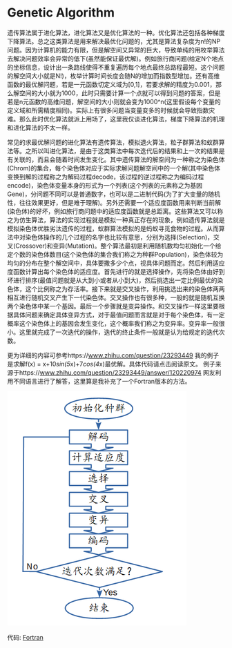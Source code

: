 # Genetic Algorithm

遗传算法属于进化算法，进化算法又是优化算法的一种。优化算法还包括各种梯度下降算法。总之这类算法是用来解决最优化问题的，尤其是算法复杂度为n!的NP问题。因为计算机的能力有限，但是解空间又异常的巨大，导致单纯的用枚举算法去解决问题效率会异常的低下(虽然能保证最优解)。例如旅行商问题(给定N个地点的坐标信息，设计出一条路线使得不重复遍历每个地点最终总路程最短。这个问题的解空间大小就是N!)，枚举计算时间长度会随N的增加而指数型增加。还有高维函数的最优解问题，若是一元函数切定义域为[0,1]，若要求解的精度为0.001，那么解空间的大小就为1000，此时只需要计算一个点就可以得到问题的答案，但是若是n元函数的高维问题，解空间的大小则就会变为1000^n(这里假设每个变量的定义域和所需精度相同)。实际上有很多问题当变量变多的时候就会导致指数灾难。那么此时优化算法就派上用场了，这里我仅谈进化算法，梯度下降算法的机理和进化算法的不太一样。

常见的求最优解问题的进化算法有遗传算法，模拟退火算法，粒子群算法和蚁群算法等。之所以叫进化算法，是由于这类算法中每次迭代后的结果和上一次的结果是有关联的，而且会随着时间发生变化。其中遗传算法的解空间为一种称之为染色体(Chrom)的集合，每个染色体对应于实际求解问题解空间中的一个解(其中染色体变换到解的过程称之为解码过程decode，该过程的逆过程称之为编码过程encode)，染色体变量本身的形式为一个列表(这个列表的元素称之为基因Gene)，分问题不同可以是普通数字，也可以是二进制代码(为了扩大变量的随机性，往往效果更好，但是难于理解)。另外还需要一个适应度函数用来判断当前解(染色体)的好坏，例如旅行商问题中的适应度函数就是总距离。这些算法又可以称之为仿生算法，算法的实现过程就是模拟一种真正存在的现象，例如遗传算法就是模拟染色体优胜劣汰遗传的过程，蚁群算法模拟的是蚂蚁寻觅食物的过程。从而算法中对染色体操作的几个过程的名字也比较有意思，分别为选择(Selection)，交叉(Crossover)和变异(Mutation)。整个算法最初是利用随机数均匀初始化一个给定个数的染色体数目(这个染色体的集合我们称之为种群Population)，染色体较为均匀的分布在整个解空间中，具体要撒多少个点，视具体问题而定。然后利用适应度函数计算出每个染色体的适应度。首先进行的就是选择操作，先将染色体由好到坏进行排序(最值问题就是从大到小或者从小到大)，然后挑选出一定比例最优的染色体，这个比例称之为存活率。接下来就是交叉操作，利用挑选出来的染色体两两相互进行随机交叉产生下一代染色体。交叉操作也有很多种，一般的就是随机互换两个染色体中某一个基因。最后一个步骤就是变异操作。和交叉操作一样这里要根据具体问题来确定具体变异方式，对于最值问题而言就是对于每个染色体，有一定概率这个染色体上的基因会发生变化，这个概率我们称之为变异率。变异率一般很小。这里就完成了一次迭代的操作，迭代的终止条件一般就是认为给规定的迭代次数。



更为详细的内容可参考https://www.zhihu.com/question/23293449
我的例子是求解f(x) = x+10*sin(5*x)+7*cos(4*x)最优解。具体代码请点击阅读原文。
例子来源于https://www.zhihu.com/question/23293449/answer/120220974
网友利用不同语言进行了解答，这里算是我补充了一个Fortran版本的方法。

![png](./遗传算法.png)

代码:
[Fortran](./main.f95)
